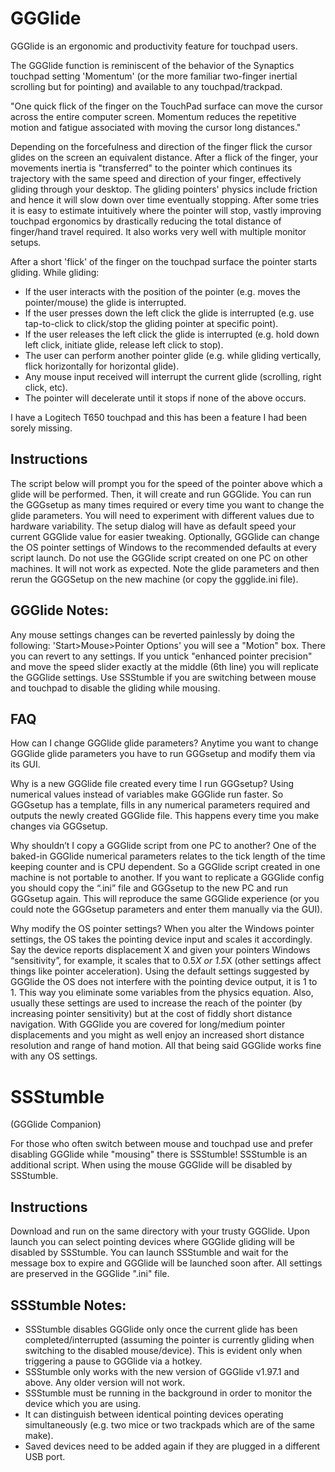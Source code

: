 # GGGlide

GGGlide is an ergonomic and productivity feature for touchpad users.

The GGGlide function is reminiscent of the behavior of the Synaptics touchpad setting 'Momentum' (or the more familiar two-finger inertial scrolling but for pointing) and available to any touchpad/trackpad.

"One quick flick of the finger on the TouchPad surface can move the cursor across the entire computer screen. Momentum reduces the repetitive motion and fatigue associated with moving the cursor long distances."

Depending on the forcefulness and direction of the finger flick the cursor glides on the screen an equivalent distance.
After a flick of the finger, your movements inertia is "transferred" to the pointer which continues its trajectory with the same speed and direction of your finger, effectively gliding through your desktop. The gliding pointers' physics include friction and hence it will slow down over time eventually stopping. After some tries it is easy to estimate intuitively where the pointer will stop, vastly improving touchpad ergonomics by drastically reducing the total distance of finger/hand travel required. It also works very well with multiple monitor setups.

After a short 'flick' of the finger on the touchpad surface the pointer starts gliding. While gliding:

- If the user interacts with the position of the pointer (e.g. moves the pointer/mouse) the glide is interrupted.
- If the user presses down the left click the glide is interrupted (e.g. use tap-to-click to click/stop the gliding pointer at specific point).
- If the user releases the left click the glide is interrupted (e.g. hold down left click, initiate glide, release left click to stop).
- The user can perform another pointer glide (e.g. while gliding vertically, flick horizontally for horizontal glide).
- Any mouse input received will interrupt the current glide (scrolling, right click, etc).
- The pointer will decelerate until it stops if none of the above occurs.

I have a Logitech T650 touchpad and this has been a feature I had been sorely missing.

## Instructions

The script below will prompt you for the speed of the pointer above which a glide will be performed. Then, it will create and run GGGlide. You can run the GGGsetup as many times required or every time you want to change the glide parameters. You will need to experiment with different values due to hardware variability. The setup dialog will have as default speed your current GGGlide value for easier tweaking.
Optionally, GGGlide can change the OS pointer settings of Windows to the recommended defaults at every script launch.
Do not use the GGGlide script created on one PC on other machines. It will not work as expected. Note the glide parameters and then rerun the GGGSetup on the new machine (or copy the ggglide.ini file).

## GGGlide Notes:

Any mouse settings changes can be reverted painlessly by doing the following: 'Start>Mouse>Pointer Options' you will see a "Motion" box. There you can revert to any settings. If you untick "enhanced pointer precision" and move the speed slider exactly at the middle (6th line) you will replicate the GGGlide settings.
Use SSStumble if you are switching between mouse and touchpad to disable the gliding while mousing.

## FAQ

How can I change GGGlide glide parameters?
Anytime you want to change GGGlide glide parameters you have to run GGGsetup and modify them via its GUI.

Why is a new GGGlide file created every time I run GGGsetup?
Using numerical values instead of variables make GGGlide run faster. So GGGsetup has a template, fills in any numerical parameters required and outputs the newly created GGGlide file. This happens every time you make changes via GGGsetup.

Why shouldn’t I copy a GGGlide script from one PC to another?
One of the baked-in GGGlide numerical parameters relates to the tick length of the time keeping counter and is CPU dependent. So a GGGlide script created in one machine is not portable to another.
If you want to replicate a GGGlide config you should copy the “.ini” file and GGGsetup to the new PC and run GGGsetup again. This will reproduce the same GGGlide experience (or you could note the GGGsetup parameters and enter them manually via the GUI).

Why modify the OS pointer settings?
When you alter the Windows pointer settings, the OS takes the pointing device input and scales it accordingly. Say the device reports displacement X and given your pointers Windows “sensitivity”, for example, it scales that to 0.5*X or 1.5*X (other settings affect things like pointer acceleration). Using the default settings suggested by GGGlide the OS does not interfere with the pointing device output, it is 1 to 1.
This way you eliminate some variables from the physics equation.
Also, usually these settings are used to increase the reach of the pointer (by increasing pointer sensitivity) but at the cost of fiddly short distance navigation. With GGGlide you are covered for long/medium pointer displacements and you might as well enjoy an increased short distance resolution and range of hand motion.
All that being said GGGlide works fine with any OS settings.

# SSStumble

(GGGlide Companion)

For those who often switch between mouse and touchpad use and prefer disabling GGGlide while "mousing" there is SSStumble! SSStumble is an additional script. When using the mouse GGGlide will be disabled by SSStumble.

## Instructions

Download and run on the same directory with your trusty GGGlide. Upon launch you can select pointing devices where GGGlide gliding will be disabled by SSStumble. You can launch SSStumble and wait for the message box to expire and GGGlide will be launched soon after. All settings are preserved in the GGGlide ".ini" file.

## SSStumble Notes:
- SSStumble disables GGGlide only once the current glide has been completed/interrupted (assuming the pointer is currently gliding when switching to the disabled mouse/device). This is evident only when triggering a pause to GGGlide via a hotkey.
- SSStumble only works with the new version of GGGlide v1.97.1 and above. Any older version will not work.
- SSStumble must be running in the background in order to monitor the device which you are using.
- It can distinguish between identical pointing devices operating simultaneously (e.g. two mice or two trackpads which are of the same make).
- Saved devices need to be added again if they are plugged in a different USB port.
